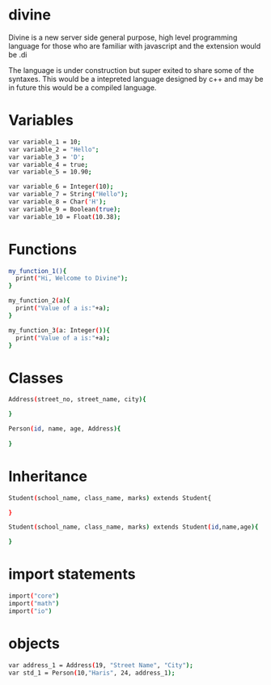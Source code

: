# divine
Divine is a new server side general purpose, high level programming language for those who are familiar with javascript and the extension would be .di

The language is under construction but super exited to share some of the syntaxes. This would be a intepreted language designed by c++ and may be in future this would be a compiled language.

# Variables

```bash
var variable_1 = 10;
var variable_2 = "Hello";
var variable_3 = 'D';
var variable_4 = true;
var variable_5 = 10.90;

var variable_6 = Integer(10);
var variable_7 = String("Hello");
var variable_8 = Char('H');
var variable_9 = Boolean(true);
var variable_10 = Float(10.38);
```

# Functions

```bash
my_function_1(){
  print("Hi, Welcome to Divine");
}

my_function_2(a){
  print("Value of a is:"+a);
}

my_function_3(a: Integer()){
  print("Value of a is:"+a);
}
```

# Classes

```bash
Address(street_no, street_name, city){

}

Person(id, name, age, Address){
  
}
```

# Inheritance

```bash
Student(school_name, class_name, marks) extends Student{

}

Student(school_name, class_name, marks) extends Student(id,name,age){

}
```

# import statements

```bash
import("core")
import("math")
import("io")
```

# objects

```bash
var address_1 = Address(19, "Street Name", "City");
var std_1 = Person(10,"Haris", 24, address_1);
```
